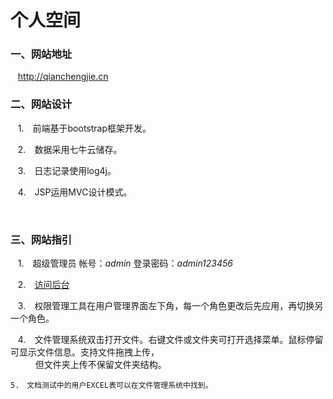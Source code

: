 # 个人空间
 
### 一、网站地址
    
    http://qianchengjie.cn 



### 二、网站设计

    1.　前端基于bootstrap框架开发。 
      
    2.　数据采用七牛云储存。  
      
    3.　日志记录使用log4j。  
      
    4.　JSP运用MVC设计模式。
    
    
    
### 三、网站指引
    
    1.　超级管理员 帐号：_admin_  登录密码：_admin123456_  
      
      
    2.　[访问后台](http://qianchengjie.cn/cms  "点击链接访问后台")  
      
      
    3.　权限管理工具在用户管理界面左下角，每一个角色更改后先应用，再切换另一个角色。  
      
      
    4.　文件管理系统双击打开文件。右键文件或文件夹可打开选择菜单。鼠标停留可显示文件信息。支持文件拖拽上传，  
    　　但文件夹上传不保留文件夹结构。  　
        
        
    5.　文档测试中的用户EXCEL表可以在文件管理系统中找到。
